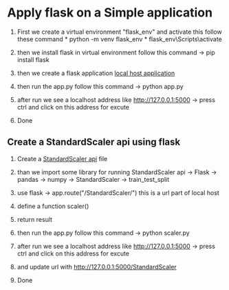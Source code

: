 # Apply flask on a Simple application

1. First we create a virtual environment "flask_env" and activate this
    follow these command
        * python -m venv flask_env
        * flask_env\Scripts\activate

2. then we install flask in virtual environment 
    follow this command
        -> pip install flask

3. then we create a flask application [local host application](app.py)

4. then run the app.py
    follow this command
        -> python app.py

5. after run we see a localhost address like http://127.0.0.1:5000
    -> press ctrl and click on this address for excute

6. Done


## Create a StandardScaler api using flask

1. Create a [StandardScaler api](scaler.py) file 

2. than we import some library for running StandardScaler api
    -> Flask
    -> pandas
    -> numpy
    -> StandardScaler
    -> train_test_split

3. use flask 
    -> app.route("/StandardScaler/") this is a url part of local host

4. define a function scaler()

5. return result

6. then run the app.py
    follow this command
        -> python scaler.py

7. after run we see a localhost address like http://127.0.0.1:5000
    -> press ctrl and click on this address for excute

8. and update url with http://127.0.0.1:5000/StandardScaler

9. Done